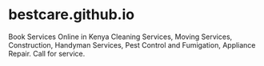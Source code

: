 # bestcare.github.io
Book Services Online in Kenya Cleaning Services, Moving Services, Construction, Handyman Services, Pest Control and Fumigation, Appliance Repair. Call for service.
